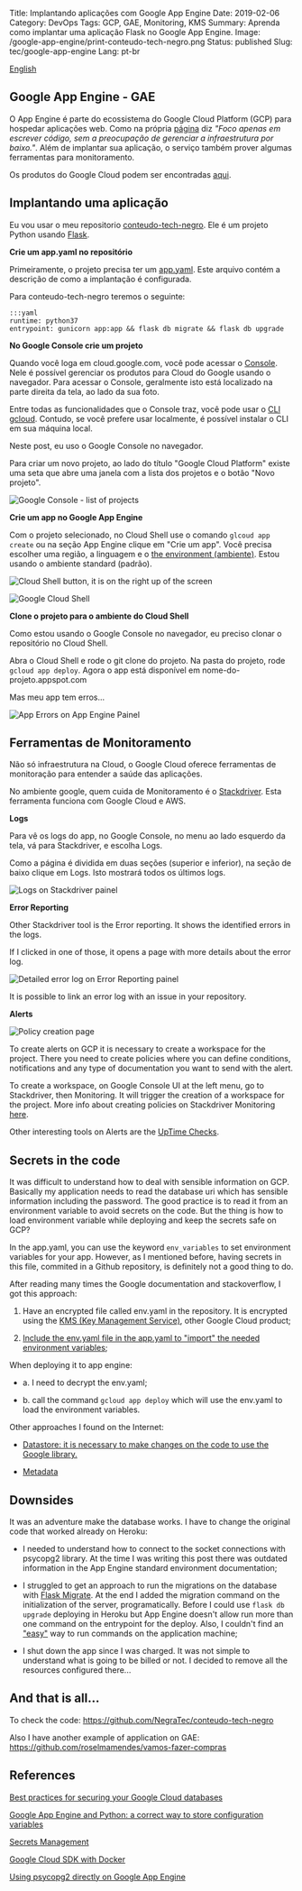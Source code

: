 Title:  Implantando aplicações com Google App Engine
Date: 2019-02-06
Category: DevOps
Tags: GCP, GAE, Monitoring, KMS
Summary: Aprenda como implantar uma aplicação Flask no Google App Engine.
Image: /google-app-engine/print-conteudo-tech-negro.png
Status: published
Slug: tec/google-app-engine
Lang: pt-br

[English](/tec/google-app-engine-en.html)

## Google App Engine - GAE

O App Engine é parte do ecossistema do Google Cloud Platform (GCP) para hospedar aplicações web. Como na própria [página](https://cloud.google.com/appengine/) diz *"Foco apenas em escrever código, sem a preocupação de gerenciar a infraestrutura por baixo."*. Além de implantar sua aplicação, o serviço também prover algumas ferramentas para monitoramento.

Os produtos do Google Cloud podem ser encontradas [aqui](https://cloud.google.com/products/).

## Implantando uma aplicação

Eu vou usar o meu repositorio [conteudo-tech-negro](https://github.com/NegraTec/conteudo-tech-negro). Ele é um projeto Python usando [Flask](http://flask.pocoo.org/).

**Crie um app.yaml no repositório**

Primeiramente, o projeto precisa ter um  [app.yaml](https://cloud.google.com/appengine/docs/standard/go/config/appref). Este arquivo contém a descrição de como a implantação é configurada.

Para conteudo-tech-negro teremos o seguinte:

	:::yaml
	runtime: python37
	entrypoint: gunicorn app:app && flask db migrate && flask db upgrade

**No Google Console crie um projeto**

Quando você loga em cloud.google.com, você pode acessar o [Console](https://cloud.google.com/cloud-console/). Nele é possível gerenciar os produtos para Cloud do Google usando o navegador. Para acessar o Console, geralmente isto está localizado na parte direita da tela, ao lado da sua foto.

Entre todas as funcionalidades que o Console traz, você pode usar o [CLI gcloud](https://cloud.google.com/sdk/gcloud/). Contudo, se você prefere usar localmente, é possível instalar o CLI em sua máquina local.

Neste post, eu uso o Google Console no navegador.

Para criar um novo projeto, ao lado do título "Google Cloud Platform" existe uma seta que abre uma janela com a lista dos projetos e o botão "Novo projeto".

![Google Console - list of projects](../theme/images/google-app-engine/google-console-new-project.png)

**Crie um app no Google App Engine**

Com o projeto selecionado, no Cloud Shell use o comando `glcoud app create` ou na seção App Engine clique em "Crie um app". Você precisa escolher uma região, a linguagem e o [the environment (ambiente)](https://cloud.google.com/appengine/docs/the-appengine-environments). Estou usando o ambiente standard (padrão).

![Cloud Shell button, it is on the right up of the screen](../theme/images/google-app-engine/google-cloud-shell-button.png)

![Google Cloud Shell](../theme/images/google-app-engine/google-shell.png)

**Clone o projeto para o ambiente do Cloud Shell**

Como estou usando o Google Console no navegador, eu preciso clonar o repositório no Cloud Shell.

Abra o Cloud Shell e rode o git clone do projeto. Na pasta do projeto, rode `gcloud app deploy`. Agora o app está disponível em nome-do-projeto.appspot.com

Mas meu app tem erros...

![App Errors on App Engine Painel](../theme/images/google-app-engine/app-engine-found-errors.png)

## Ferramentas de Monitoramento

Não só infraestrutura na Cloud, o Google Cloud oferece ferramentas de monitoração para entender a saúde das aplicações.

No ambiente google, quem cuida de Monitoramento é o [Stackdriver](https://cloud.google.com/stackdriver/). Esta ferramenta funciona com Google Cloud e AWS. 

**Logs**

Para vê os logs do app, no Google Console, no menu ao lado esquerdo da tela, vá para Stackdriver, e escolha Logs.

Como a página é dividida em duas seções (superior e inferior), na seção de baixo clique em Logs. Isto mostrará todos os últimos logs.

![Logs on Stackdriver painel](../theme/images/google-app-engine/stackdriver-logs.png)

**Error Reporting**

Other Stackdriver tool is the Error reporting. It shows the identified errors in the logs.

If I clicked in one of those, it opens a page with more details about the error log.

![Detailed error log on Error Reporting painel](../theme/images/google-app-engine/stackdriver-error-reporting-detail.png)

It is possible to link an error log with an issue in your repository.

**Alerts**

![Policy creation page](../theme/images/google-app-engine/stackdriver-policy.png)

To create alerts on GCP it is necessary to create a workspace for the project. There you need to create policies where you can define conditions, notifications and any type of documentation you want to send with the alert.

To create a workspace, on Google Console UI at the left menu, go to Stackdriver, then Monitoring. It will trigger the creation of a workspace for the project. More info about creating policies on Stackdriver Monitoring [here](https://cloud.google.com/monitoring/alerts/ui-conditions-ga).

Other interesting tools on Alerts are the [UpTime Checks](https://cloud.google.com/monitoring/uptime-checks/).

## Secrets in the code

It was difficult to understand how to deal with sensible information on GCP. Basically my application needs to read the database uri which has sensible information including the password. The good practice is to read it from an environment variable to avoid secrets on the code. But the thing is how to load environment variable while deploying and keep the secrets safe on GCP?

In the app.yaml, you can use the keyword `env_variables` to set environment variables for your app. However, as I mentioned before, having secrets in this file, commited in a Github repository, is definitely not a good thing to do.

After reading many times the Google documentation and stackoverflow, I got this approach:

1. Have an encrypted file called env.yaml in the repository. It is encrypted using the [KMS (Key Management Service)](https://cloud.google.com/kms/), other Google Cloud product;

2. [Include the env.yaml file in the app.yaml to "import" the needed environment variables](https://github.com/NegraTec/conteudo-tech-negro/blob/master/app.yaml);

When deploying it to app engine:
 
* a. I need to decrypt the env.yaml;
 
* b. call the command `gcloud app deploy` which will use the env.yaml to load the environment variables.

Other approaches I found on the Internet:

- [Datastore: it is necessary to make changes on the code to use the Google library.](https://stackoverflow.com/questions/22669528/securely-storing-environment-variables-in-gae-with-app-yaml)

- [Metadata](https://medium.com/google-cloud/google-compute-engine-metadata-service-de9d71ea44e0)

## Downsides

It was an adventure make the database works. I have to change the original code that worked already on Heroku: 

* I needed to understand how to connect to the socket connections with psycopg2 library. At the time I was writing this post there was outdated information in the App Engine standard environment documentation;

* I struggled to get an approach to run the migrations on the database with [Flask Migrate](https://flask-migrate.readthedocs.io/en/latest/). At the end I added the migration command on the initialization of the server, programatically. Before I could use `flask db upgrade` deploying in Heroku but App Engine doesn't allow run more than one command on the entrypoint for the deploy. Also, I couldn't find an ["easy"](https://stackoverflow.com/questions/36698070/how-to-use-flask-migrate-with-google-app-engine) way to run commands on the application machine;

* I shut down the app since I was charged. It was not simple to understand what is going to be billed or not. I decided to remove all the resources configured there...

## And that is all...

To check the code: https://github.com/NegraTec/conteudo-tech-negro

Also I have another example of application on GAE: https://github.com/roselmamendes/vamos-fazer-compras

## References

[Best practices for securing your Google Cloud databases](https://cloud.google.com/blog/products/gcp/best-practices-for-securing-your-google-cloud-databases)

[Google App Engine and Python: a correct way to store configuration variables](https://www.andreafortuna.org/programming/google-app-engine-and-python-a-correct-way-to-store-configuration-variables/)

[Secrets Management](https://cloud.google.com/kms/docs/secret-management)

[Google Cloud SDK with Docker](https://hub.docker.com/r/google/cloud-sdk)

[Using psycopg2 directly on Google App Engine](https://stackoverflow.com/questions/51061722/using-psycopg2-directly-on-google-appengine)




